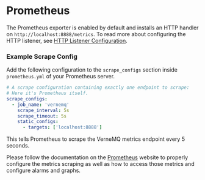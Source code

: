 # Prometheus

The Prometheus exporter is enabled by default and installs an HTTP handler on `http://localhost:8888/metrics`. To read more about configuring the HTTP listener, see [HTTP Listener Configuration](../configuring-vernemq/http-listeners.md).

### Example Scrape Config

Add the following configuration to the `scrape_configs` section inside `prometheus.yml` of your Prometheus server.

```yaml
# A scrape configuration containing exactly one endpoint to scrape: 
# Here it's Prometheus itself.
scrape_configs:
  - job_name: 'vernemq'
    scrape_interval: 5s
    scrape_timeout: 5s
    static_configs:
      - targets: ['localhost:8888']
```

This tells Prometheus to scrape the VerneMQ metrics endpoint every 5 seconds.

Please follow the documentation on the [Prometheus](http://prometheus.io) website to properly configure the metrics scraping as well as how to access those metrics and configure alarms and graphs.

